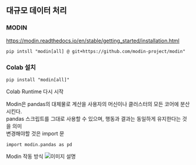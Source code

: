 ## 대규모 데이터 처리
### MODIN
https://modin.readthedocs.io/en/stable/getting_started/installation.html  
```
pip intsll "modin[all] @ git+https://github.com/modin-project/modin"
```
### Colab 설치
```
pip install "modin[all]"
```

Colab Runtime 다시 시작

Modin은 pandas의 대체물로 계산을 사용자의 머신이나 클러스터의 모든 코어에 분산 시킨다.  
pandas 스크립트를 그대로 사용할 수 있으며, 행동과 결과는 동일하게 유지한다는 것을 의미  
변경해야할 것은 import 문

```
import modin.pandas as pd
```

Modin 작동 방식
![이미지 설명]([https://example.com/path/to/image.png](https://raw.githubusercontent.com/modin-project/modin/b236b76ece7bc917485bfc35aa2c89006213f1f1/examples/tutorial/jupyter/img/modin_multicore.png))

